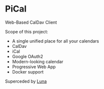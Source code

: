 # PiCal
Web-Based CalDav Client

Scope of this project:
- A single unified place for all your calendars
- CalDav
- iCal
- Google OAuth2
- Modern-looking calendar
- Progressive Web App
- Docker support

Superceded by [Luna](https://github.com/Opisek/luna)
